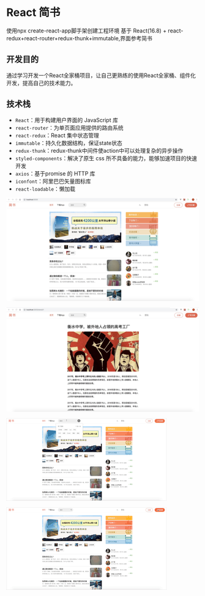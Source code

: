 # React 简书

使用npx create-react-app脚手架创建工程环境
基于 React(16.8) + react-redux+react-router+redux-thunk+immutable,界面参考简书


## 开发目的

通过学习开发一个React全家桶项目，让自己更熟练的使用React全家桶、组件化开发，提高自己的技术能力。

## 技术栈

* `React`：用于构建用户界面的 JavaScript 库
* `react-router`：为单页面应用提供的路由系统
* `react-redux`：React 集中状态管理
* `immutable`：持久化数据结构，保证state状态
* `redux-thunk`：redux-thunk中间件使action中可以处理复杂的异步操作
* `styled-components`：解决了原生 css 所不具备的能力，能够加速项目的快速开发
* `axios`：基于promise 的 HTTP 库
* `iconfont`：阿里巴巴矢量图标库
* `react-loadable`：懒加载

![image](https://github.com/gty1998/img-storge/blob/master/Jietu20190320-140513%402x.jpg)

![image](https://github.com/gty1998/img-storge/blob/master/Jietu20190320-140541%402x.jpg)

![image](https://github.com/gty1998/img-storge/blob/master/1.gif)

![image](https://github.com/gty1998/img-storge/blob/master/2.gif)
